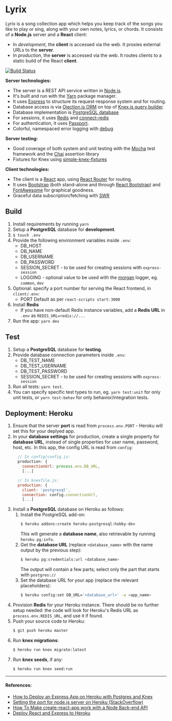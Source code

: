 # Lyrix
Lyrix is a song collection app which helps you keep track of the songs you like to play or sing, along with your own notes, lyrics, or chords. It consists of a **Node.js** server and a **React** client:
* In *development*, the **client** is accessed via the web. It proxies external URLs to the **server**.
* In *production*, the **server** is accessed via the web. It routes clients to a static build of the React **client**.

[![Build Status](https://travis-ci.org/bluepostit/lyrix.svg?branch=master)](https://travis-ci.org/bluepostit/lyrix)

**Server technologies:**
- The server is a REST API service written in [Node.js](https://nodejs.org/en/).
- It's built and run with the [Yarn](https://yarnpkg.com/lang/en/) package manager.
- It uses [Express](https://expressjs.com/) to structure its request-response system and for routing.
- Database access is via [Ojection.js ORM](https://vincit.github.io/objection.js/) on top of [Knex.js query builder](https://knexjs.org/).
- Database implementation is [PostgreSQL database](https://www.postgresql.org/)
- For sessions, it uses [Redis](https://redis.io/) and [connect-redis](https://github.com/tj/connect-redis)
- For authentication, it uses [Passport](http://www.passportjs.org/).
- Colorful, namespaced error logging with [debug](https://www.npmjs.com/package/debug)

**Server testing:**
- Good coverage of both system and unit testing with the [Mocha](https://mochajs.org/) test framework and the [Chai](https://www.chaijs.com/) assertion library
- Fixtures for Knex using [simple-knex-fixtures](https://github.com/viglucci/simple-knex-fixtures)

**Client technologies:**
- The client is a [React](https://reactjs.org/) app, using [React Router](https://reacttraining.com/react-router/) for routing.
- It uses [Bootstrap](https://getbootstrap.com/) (both stand-alone and through [React Bootstrap](https://react-bootstrap.github.io/)) and [FontAwesome](https://fontawesome.com/) for graphical goodness.
- Graceful data subscription/fetching with [SWR](https://swr.vercel.app/)

## Build
1. Install requirements by running `yarn`
1. Setup a **PostgreSQL** database for **development**.
1. `$ touch .env`
1. Provide the following environment variables inside `.env`:
    - DB_HOST
    - DB_NAME
    - DB_USERNAME
    - DB_PASSWORD
    - SESSION_SECRET - to be used for creating sessions with `express-session`
    - LOGGING - optional value to be used with the [morgan](https://expressjs.com/en/resources/middleware/morgan.html) logger, eg. `common`, `dev`
1. Optional: specify a port number for serving the React frontend, in `client/.env`:
    - PORT
    Default as per `react-scripts start`: `3000`
1. Install **Redis**
    - If you have non-default Redis instance variables, add a **Redis URL** in `.env` as `REDIS_URL=redis://...`
1. Run the app: `yarn dev`

## Test
1. Setup a **PostgreSQL** database for **testing**.
1. Provide database connection parameters inside `.env`:
    - DB_TEST_NAME
    - DB_TEST_USERNAME
    - DB_TEST_PASSWORD
    - SESSION_SECRET - to be used for creating sessions with `express-session`
1. Run all tests: `yarn test`.
1. You can specify specific test types to run, eg. `yarn test:unit` for only unit tests, or `yarn test:behav` for only behavior/integration tests.


## Deployment: Heroku
1. Ensure that the server **port** is read from `process.env.PORT` - Heroku will set this for your deplyed app.
1. In your **database settings** for production, create a single property for **database URL**, instead of single properties for user name, password, host, etc. In this app, the config URL is read from `config`:
    ```javascript
      // In config/config.js:
      production: {
        connectionUrl: process.env.DB_URL,
        [...]

      // In knexfile.js:
      production: {
        client: 'postgresql',
        connection: config.connectionUrl,
        [...]
    ```
1. Install a **PostgreSQL** database on Heroku as follows:
    1. Install the PostgreSQL add-on:
        ````bash
        $ heroku addons:create heroku-postgresql:hobby-dev
        ````
        This will generate a **database name**, also retrievable by running `heroku pg:info`.
    1. Get the **database URL** (replace `<database_name>` with the name output by the previous step):
        ````bash
        $ heroku pg:credentials:url <database_name>
        ````
        The output will contain a few parts; select only the part that starts with `postgres://`
    1. Set the database URL for your app (replace the relevant placeholders):
        ````bash
        $ heroku config:set DB_URL='<database_url>' -a <app_name>
        ````
1. Provision **Redis** for your Heroku instance.
  There should be no further setup needed: the code will look for Heroku's Redis URL as `process.env.REDIS_URL`, and use it if found.
1. Push your source code to Heroku:
    ````bash
    $ git push heroku master
    ````
1. Run **knex migrations**:
    ````bash
    $ heroku run knex migrate:latest
    ````
1. Run **knex seeds**, if any:
    ````bash
    $ heroku run knex seed:run
    ````


***
#### References:
- [How to Deploy an Express App on Heroku with Postgres and Knex](https://codeselfstudy.com/blog/deploy-node-postgres-heroku/)
- [Setting the port for node.js server on Heroku (StackOverflow)](https://stackoverflow.com/questions/28706180/setting-the-port-for-node-js-server-on-heroku)
- [How To Make create-react-app work with a Node Back-end API](https://www.freecodecamp.org/news/how-to-make-create-react-app-work-with-a-node-backend-api-7c5c48acb1b0/)
- [Deploy React and Express to Heroku](https://daveceddia.com/deploy-react-express-app-heroku/)
